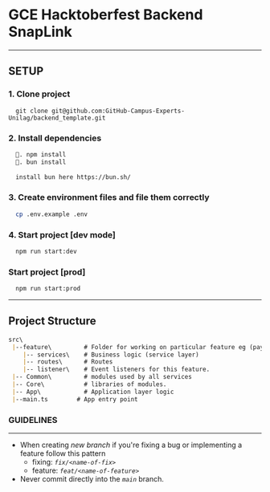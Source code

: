 # GCE Hacktoberfest Backend SnapLink

****

## SETUP

### 1. Clone project

```git
  git clone git@github.com:GitHub-Campus-Experts-Unilag/backend_template.git
```

### 2. Install dependencies

```markdown
  🍕. npm install  
  🦄. bun install 
  
  install bun here https://bun.sh/
```

### 3. Create environment files and file them correctly

```bash
  cp .env.example .env
```

### 4. Start project [dev mode]

```bash
  npm run start:dev
```

### Start project [prod]

```bash
  npm run start:prod
```

****

## Project Structure

```markdown
src\
 |--feature\         # Folder for working on particular feature eg (payments, auth, posts, comments,)
    |-- services\    # Business logic (service layer)
    |-- routes\      # Routes
    |-- listener\    # Event listeners for this feature.
 |-- Common\         # modules used by all services 
 |-- Core\           # libraries of modules.
 |-- App\            # Application layer logic
 |--main.ts        # App entry point
```

### GUIDELINES

****

* When creating *new branch* if you're fixing a bug or implementing a feature follow this pattern
  * fixing: *`fix/<name-of-fix>`*
  * feature: *`feat/<name-of-feature>`*
* Never commit directly into the *`main`* branch.
